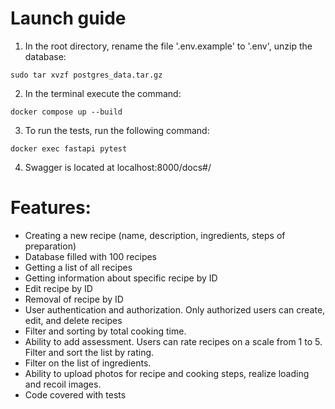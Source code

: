 # Launch guide
1. In the root directory, rename the file '.env.example' to '.env', unzip the database:
```
sudo tar xvzf postgres_data.tar.gz
```
2. In the terminal execute the command:
```
docker compose up --build
```
3. To run the tests, run the following command:
```
docker exec fastapi pytest
```
4. Swagger is located at localhost:8000/docs#/

# Features:
- Creating a new recipe (name, description, ingredients, steps of preparation)
- Database filled with 100 recipes
- Getting a list of all recipes
- Getting information about specific recipe by ID
- Edit recipe by ID
- Removal of recipe by ID
- User authentication and authorization. Only authorized users can create, edit, and delete recipes
- Filter and sorting by total cooking time.
- Ability to add assessment. Users can rate recipes on a scale from 1 to 5. Filter and sort the list by rating.
- Filter on the list of ingredients.
- Ability to upload photos for recipe and cooking steps, realize loading and recoil images.
- Code covered with tests
